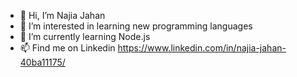 - 👋 Hi, I’m Najia Jahan
- 👀 I’m interested in learning new programming languages
- 🌱 I’m currently learning Node.js
- 📫 Find me on Linkedin https://www.linkedin.com/in/najia-jahan-40ba11175/


